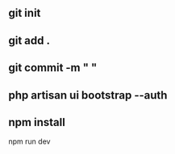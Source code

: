 git init
-------------------------------
git add .
-------------------------------
git commit -m " "
-------------------------------
php artisan ui bootstrap --auth
-------------------------------
npm install
-------------------------------
npm run dev

